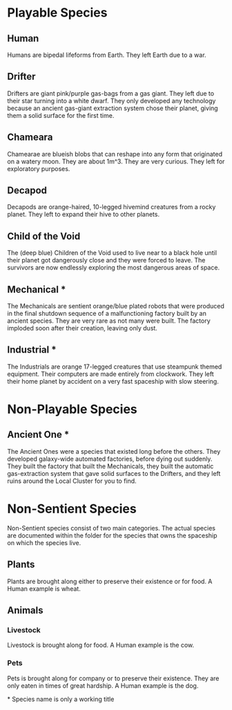 # Playable Species

## Human
Humans are bipedal lifeforms from Earth. They left Earth due to a war.

## Drifter
Drifters are giant pink/purple gas-bags from a gas giant. They left due to their star turning into a white dwarf. They only developed any technology because an ancient gas-giant extraction system chose their planet, giving them a solid surface for the first time.

## Chameara
Chamearae are blueish blobs that can reshape into any form that originated on a watery moon. They are about 1m^3. They are very curious. They left for exploratory purposes.

## Decapod
Decapods are orange-haired, 10-legged hivemind creatures from a rocky planet. They left to expand their hive to other planets.

## Child of the Void
The (deep blue) Children of the Void used to live near to a black hole until their planet got dangerously close and they were forced to leave.
The survivors are now endlessly exploring the most dangerous areas of space.

## Mechanical *
The Mechanicals are sentient orange/blue plated robots that were produced in the final shutdown sequence of a malfunctioning factory built by an ancient species. They are very rare as not many were built. The factory imploded soon after their creation, leaving only dust.

## Industrial *
The Industrials are orange 17-legged creatures that use steampunk themed equipment. Their computers are made entirely from clockwork. They left their home planet by accident on a very fast spaceship with slow steering.

# Non-Playable Species

## Ancient One *
The Ancient Ones were a species that existed long before the others. They developed galaxy-wide automated factories, before dying out suddenly. They built the factory that built the Mechanicals, they built the automatic gas-extraction system that gave solid surfaces to the Drifters, and they left ruins around the Local Cluster for you to find.

# Non-Sentient Species

Non-Sentient species consist of two main categories. The actual species are documented within the folder for the species that owns the spaceship on which the species live.

## Plants

Plants are brought along either to preserve their existence or for food. A Human example is wheat.

## Animals

### Livestock

Livestock is brought along for food. A Human example is the cow.

### Pets

Pets is brought along for company or to preserve their existence. They are only eaten in times of great hardship. A Human example is the dog.


\* Species name is only a working title
